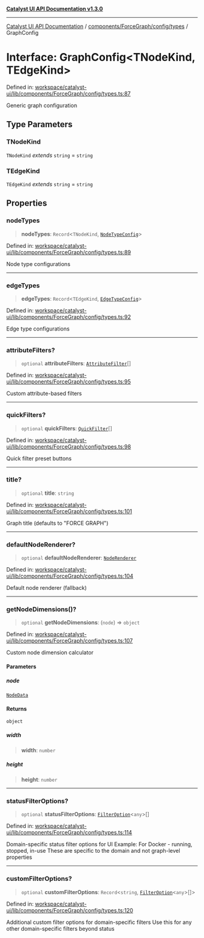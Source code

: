 [**Catalyst UI API Documentation v1.3.0**](../../../../../README.md)

---

[Catalyst UI API Documentation](../../../../../README.md) / [components/ForceGraph/config/types](../README.md) / GraphConfig

# Interface: GraphConfig\<TNodeKind, TEdgeKind\>

Defined in: [workspace/catalyst-ui/lib/components/ForceGraph/config/types.ts:87](https://github.com/TheBranchDriftCatalyst/catalyst-ui/blob/main/lib/components/ForceGraph/config/types.ts#L87)

Generic graph configuration

## Type Parameters

### TNodeKind

`TNodeKind` _extends_ `string` = `string`

### TEdgeKind

`TEdgeKind` _extends_ `string` = `string`

## Properties

### nodeTypes

> **nodeTypes**: `Record`\<`TNodeKind`, [`NodeTypeConfig`](NodeTypeConfig.md)\>

Defined in: [workspace/catalyst-ui/lib/components/ForceGraph/config/types.ts:89](https://github.com/TheBranchDriftCatalyst/catalyst-ui/blob/main/lib/components/ForceGraph/config/types.ts#L89)

Node type configurations

---

### edgeTypes

> **edgeTypes**: `Record`\<`TEdgeKind`, [`EdgeTypeConfig`](EdgeTypeConfig.md)\>

Defined in: [workspace/catalyst-ui/lib/components/ForceGraph/config/types.ts:92](https://github.com/TheBranchDriftCatalyst/catalyst-ui/blob/main/lib/components/ForceGraph/config/types.ts#L92)

Edge type configurations

---

### attributeFilters?

> `optional` **attributeFilters**: [`AttributeFilter`](AttributeFilter.md)[]

Defined in: [workspace/catalyst-ui/lib/components/ForceGraph/config/types.ts:95](https://github.com/TheBranchDriftCatalyst/catalyst-ui/blob/main/lib/components/ForceGraph/config/types.ts#L95)

Custom attribute-based filters

---

### quickFilters?

> `optional` **quickFilters**: [`QuickFilter`](QuickFilter.md)[]

Defined in: [workspace/catalyst-ui/lib/components/ForceGraph/config/types.ts:98](https://github.com/TheBranchDriftCatalyst/catalyst-ui/blob/main/lib/components/ForceGraph/config/types.ts#L98)

Quick filter preset buttons

---

### title?

> `optional` **title**: `string`

Defined in: [workspace/catalyst-ui/lib/components/ForceGraph/config/types.ts:101](https://github.com/TheBranchDriftCatalyst/catalyst-ui/blob/main/lib/components/ForceGraph/config/types.ts#L101)

Graph title (defaults to "FORCE GRAPH")

---

### defaultNodeRenderer?

> `optional` **defaultNodeRenderer**: [`NodeRenderer`](../type-aliases/NodeRenderer.md)

Defined in: [workspace/catalyst-ui/lib/components/ForceGraph/config/types.ts:104](https://github.com/TheBranchDriftCatalyst/catalyst-ui/blob/main/lib/components/ForceGraph/config/types.ts#L104)

Default node renderer (fallback)

---

### getNodeDimensions()?

> `optional` **getNodeDimensions**: (`node`) => `object`

Defined in: [workspace/catalyst-ui/lib/components/ForceGraph/config/types.ts:107](https://github.com/TheBranchDriftCatalyst/catalyst-ui/blob/main/lib/components/ForceGraph/config/types.ts#L107)

Custom node dimension calculator

#### Parameters

##### node

[`NodeData`](../../../types/interfaces/NodeData.md)

#### Returns

`object`

##### width

> **width**: `number`

##### height

> **height**: `number`

---

### statusFilterOptions?

> `optional` **statusFilterOptions**: [`FilterOption`](FilterOption.md)\<`any`\>[]

Defined in: [workspace/catalyst-ui/lib/components/ForceGraph/config/types.ts:114](https://github.com/TheBranchDriftCatalyst/catalyst-ui/blob/main/lib/components/ForceGraph/config/types.ts#L114)

Domain-specific status filter options for UI
Example: For Docker - running, stopped, in-use
These are specific to the domain and not graph-level properties

---

### customFilterOptions?

> `optional` **customFilterOptions**: `Record`\<`string`, [`FilterOption`](FilterOption.md)\<`any`\>[]\>

Defined in: [workspace/catalyst-ui/lib/components/ForceGraph/config/types.ts:120](https://github.com/TheBranchDriftCatalyst/catalyst-ui/blob/main/lib/components/ForceGraph/config/types.ts#L120)

Additional custom filter options for domain-specific filters
Use this for any other domain-specific filters beyond status
